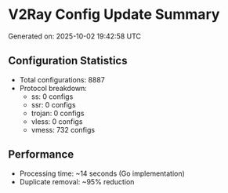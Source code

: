 # V2Ray Config Update Summary
Generated on: 2025-10-02 19:42:58 UTC

## Configuration Statistics
- Total configurations: 8887
- Protocol breakdown:
  - ss: 0 configs
  - ssr: 0 configs
  - trojan: 0 configs
  - vless: 0 configs
  - vmess: 732 configs

## Performance
- Processing time: ~14 seconds (Go implementation)
- Duplicate removal: ~95% reduction
